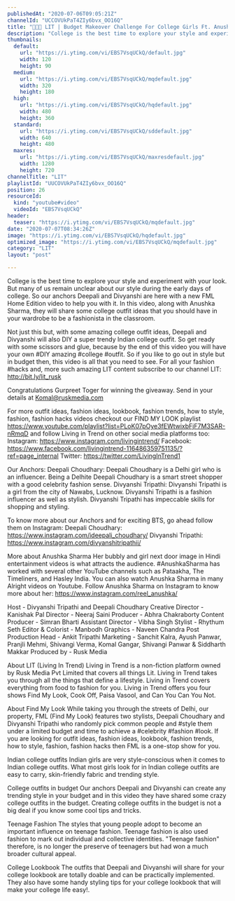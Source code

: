 ```yaml
---
publishedAt: "2020-07-06T09:05:21Z"
channelId: "UCCOVUkPaT4ZIy6bvx_OO16Q"
title: "👚👖😮 LIT | Budget Makeover Challenge For College Girls Ft. Anushka Sharma | FML"
description: "College is the best time to explore your style and experiment with your look. But many of us remain unclear about our style during the early days of college. So our anchors Deepali and Divyanshi are here with a new FML Home Edition video to help you with it. In this video, along with Anushka Sharma, they will share some college outfit ideas that you should have in your wardrobe to be a fashionista in the classroom.\n\nNot just this but, with some amazing college outfit ideas, Deepali and Divyanshi will also DIY a super trendy Indian college outfit. So get ready with some scissors and glue, because by the end of this video you will have your own #DIY amazing #college #outfit. So if you like to go out in style but in budget then, this video is all that you need to see. For all your fashion #hacks and, more such amazing LIT content subscribe to our channel LIT: http://bit.ly/lit_rusk\n\nCongratulations Gurpreet Toger for winning the giveaway. Send in your details at Komal@ruskmedia.com \n\nFor more outfit ideas, fashion ideas, lookbook, fashion trends, how to style, fashion, fashion hacks videos checkout our FIND MY LOOK playlist https://www.youtube.com/playlist?list=PLoK07pOye3fEWtwixbFjF7M3SAR-nRmqD and follow Living in Trend on other social media platforms too:\nInstagram: https://www.instagram.com/livingintrend/\nFacebook: https://www.facebook.com/livingintrend-116486359751135/?ref=page_internal\nTwitter: https://twitter.com/LivingInTrend1\n\nOur Anchors:\nDeepali Choudhary: Deepali Choudhary is a Delhi girl who is an influencer. Being a Delhite Deepali Choudhary is a smart street shopper with a good celebrity fashion sense. \nDivyanshi Tripathi: Divyanshi Tripathi is a girl from the city of Nawabs, Lucknow. Divyanshi Tripathi is a fashion influencer as well as stylish. Divyanshi Tripathi has impeccable skills for shopping and styling. \n\nTo know more about our Anchors and for exciting BTS, go ahead follow them on Instagram: \nDeepali Choudhary: https://www.instagram.com/ideepali_choudhary/\nDivyanshi Tripathi: https://www.instagram.com/divyanshitripathii/\n\nMore about Anushka Sharma\nHer bubbly and girl next door image in Hindi entertainment videos is what attracts the audience. #AnushkaSharma has worked with several other YouTube channels such as Pataakha, The Timeliners, and Hasley India. You can also watch Anushka Sharma in many Alright videos on Youtube. Follow Anushka Sharma on Instagram to know more about her: https://www.instagram.com/reel_anushka/\n\nHost - Divyanshi Tripathi and Deepali Choudhary\nCreative Director - Kanishak Pal\nDirector - Neeraj Saini\nProducer - Abhra Chakraborty\nContent Producer - Simran Bharti\nAssistant Director - Vibha Singh\nStylist - Rhythum Seth\nEditor & Colorist - Manbodh \nGraphics - Naveen Chandra\nPost Production Head - Ankit Tripathi \nMarketing - Sanchit Kalra, Ayush Panwar, Pranjli Mehmi, Shivangi Verma, Komal Gangar, Shivangi Panwar & Siddharth Makkar\nProduced by - Rusk Media\n\nAbout LIT (Living In Trend)\nLiving in Trend is a non-fiction platform owned by Rusk Media Pvt Limited that covers all things Lit. Living in Trend takes you through all the things that define a lifestyle. Living in Trend covers everything from food to fashion for you. Living in Trend offers you four shows Find My Look, Cook Off, Paisa Vasool, and Can You Can You Not. \n\nAbout Find My Look\nWhile taking you through the streets of Delhi, our property, FML (Find My Look) features two stylists, Deepali Choudhary and Divyanshi Tripathi who randomly pick common people and #style them under a limited budget and time to achieve a #celebrity #fashion #look. If you are looking for outfit ideas, fashion ideas, lookbook, fashion trends, how to style, fashion, fashion hacks then FML is a one-stop show for you. \n\nIndian college outfits\nIndian girls are very style-conscious when it comes to Indian college outfits. What most girls look for in Indian college outfits are easy to carry, skin-friendly fabric and trending style.\n\nCollege outfits in budget\nOur anchors Deepali and Divyanshi can create any trending style in your budget and in this video they have shared some crazy college outfits in the budget. Creating college outfits in the budget is not a big deal if you know some cool tips and tricks.\n\nTeenage Fashion\nThe styles that young people adopt to become an important influence on teenage fashion. Teenage fashion is also used fashion to mark out individual and collective identities. \"Teenage fashion\" therefore, is no longer the preserve of teenagers but had won a much broader cultural appeal. \n\nCollege Lookbook\nThe outfits that Deepali and Divyanshi will share for your college lookbook are totally doable and can be practically implemented. They also have some handy styling tips for your college lookbook that will make your college life easy!."
thumbnails:
  default:
    url: "https://i.ytimg.com/vi/EBS7VsqUCkQ/default.jpg"
    width: 120
    height: 90
  medium:
    url: "https://i.ytimg.com/vi/EBS7VsqUCkQ/mqdefault.jpg"
    width: 320
    height: 180
  high:
    url: "https://i.ytimg.com/vi/EBS7VsqUCkQ/hqdefault.jpg"
    width: 480
    height: 360
  standard:
    url: "https://i.ytimg.com/vi/EBS7VsqUCkQ/sddefault.jpg"
    width: 640
    height: 480
  maxres:
    url: "https://i.ytimg.com/vi/EBS7VsqUCkQ/maxresdefault.jpg"
    width: 1280
    height: 720
channelTitle: "LIT"
playlistId: "UUCOVUkPaT4ZIy6bvx_OO16Q"
position: 26
resourceId:
  kind: "youtube#video"
  videoId: "EBS7VsqUCkQ"
header:
  teaser: "https://i.ytimg.com/vi/EBS7VsqUCkQ/mqdefault.jpg"
date: "2020-07-07T08:34:26Z"
image: "https://i.ytimg.com/vi/EBS7VsqUCkQ/hqdefault.jpg"
optimized_image: "https://i.ytimg.com/vi/EBS7VsqUCkQ/mqdefault.jpg"
category: "LIT"
layout: "post"

---
```

College is the best time to explore your style and experiment with your look. But many of us remain unclear about our style during the early days of college. So our anchors Deepali and Divyanshi are here with a new FML Home Edition video to help you with it. In this video, along with Anushka Sharma, they will share some college outfit ideas that you should have in your wardrobe to be a fashionista in the classroom.

Not just this but, with some amazing college outfit ideas, Deepali and Divyanshi will also DIY a super trendy Indian college outfit. So get ready with some scissors and glue, because by the end of this video you will have your own #DIY amazing #college #outfit. So if you like to go out in style but in budget then, this video is all that you need to see. For all your fashion #hacks and, more such amazing LIT content subscribe to our channel LIT: http://bit.ly/lit_rusk

Congratulations Gurpreet Toger for winning the giveaway. Send in your details at Komal@ruskmedia.com 

For more outfit ideas, fashion ideas, lookbook, fashion trends, how to style, fashion, fashion hacks videos checkout our FIND MY LOOK playlist https://www.youtube.com/playlist?list=PLoK07pOye3fEWtwixbFjF7M3SAR-nRmqD and follow Living in Trend on other social media platforms too:
Instagram: https://www.instagram.com/livingintrend/
Facebook: https://www.facebook.com/livingintrend-116486359751135/?ref=page_internal
Twitter: https://twitter.com/LivingInTrend1

Our Anchors:
Deepali Choudhary: Deepali Choudhary is a Delhi girl who is an influencer. Being a Delhite Deepali Choudhary is a smart street shopper with a good celebrity fashion sense. 
Divyanshi Tripathi: Divyanshi Tripathi is a girl from the city of Nawabs, Lucknow. Divyanshi Tripathi is a fashion influencer as well as stylish. Divyanshi Tripathi has impeccable skills for shopping and styling. 

To know more about our Anchors and for exciting BTS, go ahead follow them on Instagram: 
Deepali Choudhary: https://www.instagram.com/ideepali_choudhary/
Divyanshi Tripathi: https://www.instagram.com/divyanshitripathii/

More about Anushka Sharma
Her bubbly and girl next door image in Hindi entertainment videos is what attracts the audience. #AnushkaSharma has worked with several other YouTube channels such as Pataakha, The Timeliners, and Hasley India. You can also watch Anushka Sharma in many Alright videos on Youtube. Follow Anushka Sharma on Instagram to know more about her: https://www.instagram.com/reel_anushka/

Host - Divyanshi Tripathi and Deepali Choudhary
Creative Director - Kanishak Pal
Director - Neeraj Saini
Producer - Abhra Chakraborty
Content Producer - Simran Bharti
Assistant Director - Vibha Singh
Stylist - Rhythum Seth
Editor & Colorist - Manbodh 
Graphics - Naveen Chandra
Post Production Head - Ankit Tripathi 
Marketing - Sanchit Kalra, Ayush Panwar, Pranjli Mehmi, Shivangi Verma, Komal Gangar, Shivangi Panwar & Siddharth Makkar
Produced by - Rusk Media

About LIT (Living In Trend)
Living in Trend is a non-fiction platform owned by Rusk Media Pvt Limited that covers all things Lit. Living in Trend takes you through all the things that define a lifestyle. Living in Trend covers everything from food to fashion for you. Living in Trend offers you four shows Find My Look, Cook Off, Paisa Vasool, and Can You Can You Not. 

About Find My Look
While taking you through the streets of Delhi, our property, FML (Find My Look) features two stylists, Deepali Choudhary and Divyanshi Tripathi who randomly pick common people and #style them under a limited budget and time to achieve a #celebrity #fashion #look. If you are looking for outfit ideas, fashion ideas, lookbook, fashion trends, how to style, fashion, fashion hacks then FML is a one-stop show for you. 

Indian college outfits
Indian girls are very style-conscious when it comes to Indian college outfits. What most girls look for in Indian college outfits are easy to carry, skin-friendly fabric and trending style.

College outfits in budget
Our anchors Deepali and Divyanshi can create any trending style in your budget and in this video they have shared some crazy college outfits in the budget. Creating college outfits in the budget is not a big deal if you know some cool tips and tricks.

Teenage Fashion
The styles that young people adopt to become an important influence on teenage fashion. Teenage fashion is also used fashion to mark out individual and collective identities. "Teenage fashion" therefore, is no longer the preserve of teenagers but had won a much broader cultural appeal. 

College Lookbook
The outfits that Deepali and Divyanshi will share for your college lookbook are totally doable and can be practically implemented. They also have some handy styling tips for your college lookbook that will make your college life easy!.